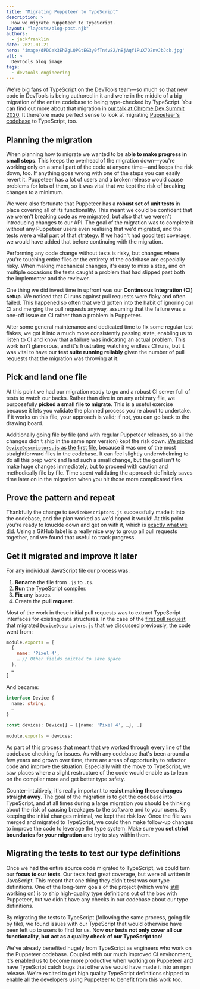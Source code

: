 ```yaml
---
title: "Migrating Puppeteer to TypeScript"
description: >
  How we migrate Puppeteer to TypeScript.
layout: "layouts/blog-post.njk"
authors:
  - jackfranklin
date: 2021-01-21
hero: 'image/dPDCek3EhZgLQPGtEG3y0fTn4v82/nBjAqf1PuX7O2nvJbJck.jpg'
alt: >
  DevTools blog image
tags:
  - devtools-engineering
---
```


We're big fans of TypeScript on the DevTools team—so much so that new code in DevTools is being authored in it and we're in the middle of a big migration of the entire codebase to being type-checked by TypeScript. You can find out more about that migration in [our talk at Chrome Dev Summit 2020](https://youtu.be/BHogHiiyuQk). It therefore made perfect sense to look at migrating [Puppeteer's codebase](https://pptr.dev/) to TypeScript, too.

## Planning the migration

When planning how to migrate we wanted to be **able to make progress in small steps**. This keeps the overhead of the migration down—you're working only on a small part of the code at anyone time—and keeps the risk down, too. If anything goes wrong with one of the steps you can easily revert it. Puppeteer has a lot of users and a broken release would cause problems for lots of them, so it was vital that we kept the risk of breaking changes to a minimum.

We were also fortunate that Puppeteer has a **robust set of unit tests** in place covering all of its functionality. This meant we could be confident that we weren't breaking code as we migrated, but also that we weren't introducing changes to our API. The goal of the migration was to complete it without any Puppeteer users even realising that we'd migrated, and the tests were a vital part of that strategy. If we hadn't had good test coverage, we would have added that before continuing with the migration.

Performing any code change without tests is risky, but changes where you're touching entire files or the entirety of the codebase are especially risky. When making mechanical changes, it's easy to miss a step, and on multiple occasions the tests caught a problem that had slipped past both the implementer and the reviewer.

One thing we did invest time in upfront was our **Continuous Integration (CI) setup**. We noticed that CI runs against pull requests were flaky and often failed. This happened so often that we'd gotten into the habit of ignoring our CI and merging the pull requests anyway, assuming that the failure was a one-off issue on CI rather than a problem in Puppeteer.

After some general maintenance and dedicated time to fix some regular test flakes, we got it into a much more consistently passing state, enabling us to listen to CI and know that a failure was indicating an actual problem. This work isn't glamorous, and it's frustrating watching endless CI runs, but it was vital to have our **test suite running reliably** given the number of pull requests that the migration was throwing at it.

## Pick and land one file

At this point we had our migration ready to go and a robust CI server full of tests to watch our backs. Rather than dive in on any arbitrary file, we purposefully **picked a small file to migrate**. This is a useful exercise because it lets you validate the planned process you're about to undertake. If it works on this file, your approach is valid; if not, you can go back to the drawing board.

Additionally going file by file (and with regular Puppeteer releases, so all the changes didn't ship in the same npm version) kept the risk down. [We picked `DeviceDescriptors.js` as the first file](https://github.com/puppeteer/puppeteer/pull/5595), because it was one of the most straightforward files in the codebase. It can feel slightly underwhelming to do all this prep work and land such a small change, but the goal isn't to make huge changes immediately, but to proceed with caution and methodically file by file. Time spent validating the approach definitely saves time later on in the migration when you hit those more complicated files.


## Prove the pattern and repeat

Thankfully the change to `DeviceDescriptors.js` successfully made it into the codebase, and the plan worked as we'd hoped it would! At this point you're ready to knuckle down and get on with it, which is [exactly what we did](https://github.com/puppeteer/puppeteer/issues?q=label%3Atypescript-migration+is%3Aclosed). Using a GitHub label is a really nice way to group all pull requests together, and we found that useful to track progress.

## Get it migrated and improve it later

For any individual JavaScript file our process was:

1. **Rename** the file from `.js` to `.ts`.
2. **Run** the TypeScript compiler.
3. **Fix** any issues.
4. Create the **pull request**.


Most of the work in these initial pull requests was to extract TypeScript interfaces for existing data structures. In the case of the [first pull request](https://github.com/puppeteer/puppeteer/pull/5595) that migrated `DeviceDescriptors.js` that we discussed previously, the code went from:

```js
module.exports = [
  { 
    name: 'Pixel 4',
    … // Other fields omitted to save space
  }, 
  …
]
```

And became:

```ts
interface Device {
  name: string,
  …
}

const devices: Device[] = [{name: 'Pixel 4', …}, …]

module.exports = devices;
```

As part of this process that meant that we worked through every line of the codebase checking for issues. As with any codebase that's been around a few years and grown over time, there are areas of opportunity to refactor code and improve the situation. Especially with the move to TypeScript, we saw places where a slight restructure of the code would enable us to lean on the compiler more and get better type safety.

Counter-intuitively, it's really important to **resist making these changes straight away**. The goal of the migration is to get the codebase into TypeScript, and at all times during a large migration you should be thinking about the risk of causing breakages to the software and to your users. By keeping the initial changes minimal, we kept that risk low. Once the file was merged and migrated to TypeScript, we could then make follow-up changes to improve the code to leverage the type system. Make sure you **set strict boundaries for your migration** and try to stay within them.

## Migrating the tests to test our type definitions

Once we had the entire source code migrated to TypeScript, we could turn our **focus to our tests**. Our tests had great coverage, but were all written in JavaScript. This meant that one thing they didn't test was our type definitions. One of the long-term goals of the project (which we're [still working on](https://github.com/puppeteer/puppeteer/issues/6124)) is to ship high-quality type definitions out of the box with Puppeteer, but we didn't have any checks in our codebase about our type definitions.

By migrating the tests to TypeScript (following the same process, going file by file), we found issues with our TypeScript that would otherwise have been left up to users to find for us. Now **our tests not only cover all our functionality, but act as a quality check of our TypeScript too**!

We've already benefited hugely from TypeScript as engineers who work on the Puppeteer codebase. Coupled with our much improved CI environment, it's enabled us to become more productive when working on Puppeteer and have TypeScript catch bugs that otherwise would have made it into an npm release. We're excited to get high quality TypeScript definitions shipped to enable all the developers using Puppeteer to benefit from this work too.